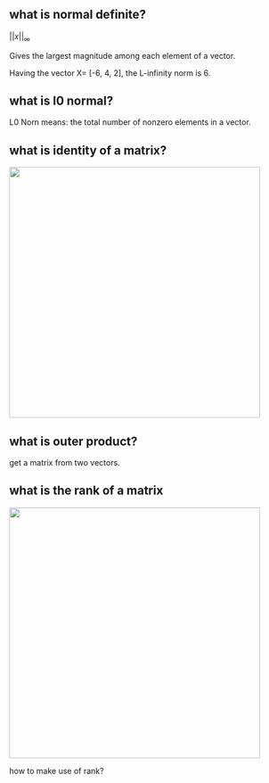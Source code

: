 ## what is normal definite?

${||x||} _\infty$

Gives the largest magnitude among each element of a vector.

Having the vector X= [-6, 4, 2], the L-infinity norm is 6.



## what is l0 normal?

L0 Norn means: the total number of nonzero elements in a vector.


## what is identity of a matrix?

<img src="https://ws4.sinaimg.cn/large/006tNc79ly1fz3r54onl0j313609qgni.jpg" width="450px"/>

## what is outer product?


get a matrix from two vectors.

## what is the rank of a matrix

<img src="https://ws1.sinaimg.cn/large/006tNc79ly1fz3r5tosdfj30xe0200t9.jpg" width="450px"/>

how to make use of rank?
